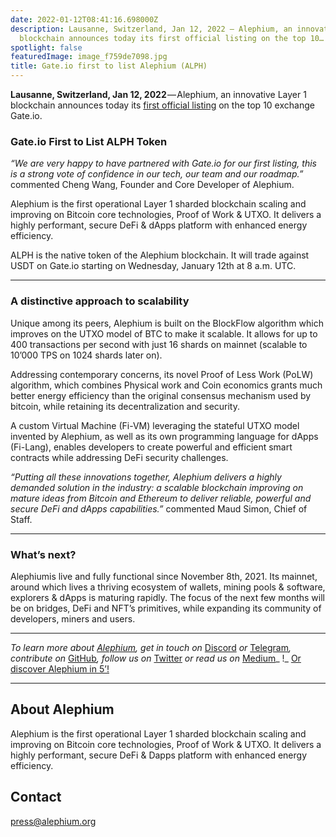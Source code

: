 ```yaml
---
date: 2022-01-12T08:41:16.698000Z
description: Lausanne, Switzerland, Jan 12, 2022 — Alephium, an innovative Layer 1
  blockchain announces today its first official listing on the top 10…
spotlight: false
featuredImage: image_f759de7098.jpg
title: Gate.io first to list Alephium (ALPH)
---
```


**Lausanne, Switzerland, Jan 12, 2022** — Alephium, an innovative Layer 1 blockchain announces today its [first official listing](https://www.gate.io/fr/trade/ALPH_USDT) on the top 10 exchange Gate.io.

### **Gate.io First to List ALPH Token**

_“We are very happy to have partnered with Gate.io for our first listing, this is a strong vote of confidence in our tech, our team and our roadmap.”_ commented Cheng Wang, Founder and Core Developer of Alephium.

Alephium is the first operational Layer 1 sharded blockchain scaling and improving on Bitcoin core technologies, Proof of Work & UTXO. It delivers a highly performant, secure DeFi & dApps platform with enhanced energy efficiency.

ALPH is the native token of the Alephium blockchain. It will trade against USDT on Gate.io starting on Wednesday, January 12th at 8 a.m. UTC.

---

### **A distinctive approach to scalability**

Unique among its peers, Alephium is built on the BlockFlow algorithm which improves on the UTXO model of BTC to make it scalable. It allows for up to 400 transactions per second with just 16 shards on mainnet (scalable to 10’000 TPS on 1024 shards later on).

Addressing contemporary concerns, its novel Proof of Less Work (PoLW) algorithm, which combines Physical work and Coin economics grants much better energy efficiency than the original consensus mechanism used by bitcoin, while retaining its decentralization and security.

A custom Virtual Machine (Fi-VM) leveraging the stateful UTXO model invented by Alephium, as well as its own programming language for dApps (Fi-Lang), enables developers to create powerful and efficient smart contracts while addressing DeFi security challenges.

_“Putting all these innovations together, Alephium delivers a highly demanded solution in the industry: a scalable blockchain improving on mature ideas from Bitcoin and Ethereum to deliver reliable, powerful and secure DeFi and dApps capabilities.”_ commented Maud Simon, Chief of Staff.

---

### **What’s next?**

Alephiumis live and fully functional since November 8th, 2021. Its mainnet, around which lives a thriving ecosystem of wallets, mining pools & software, explorers & dApps is maturing rapidly. The focus of the next few months will be on bridges, DeFi and NFT’s primitives, while expanding its community of developers, miners and users.

---

_To learn more about [Alephium](/), get in touch on_ [Discord](https://discord.gg/JErgRBfRSB) _or_ [Telegram](https://t.me/alephiumgroup)_, contribute on_ [GitHub](https://github.com/alephium)_, follow us on_ [Twitter](https://twitter.com/alephium) _or read us on_ [Medium](https://medium.com/@alephium)_ !_ [Or discover Alephium in 5’!](/news/post/welcome-to-alephium-alph-48dfb72aa458)

---

## About Alephium

Alephium is the first operational Layer 1 sharded blockchain scaling and improving on Bitcoin core technologies, Proof of Work & UTXO. It delivers a highly performant, secure DeFi & Dapps platform with enhanced energy efficiency.

## Contact

press@alephium.org
